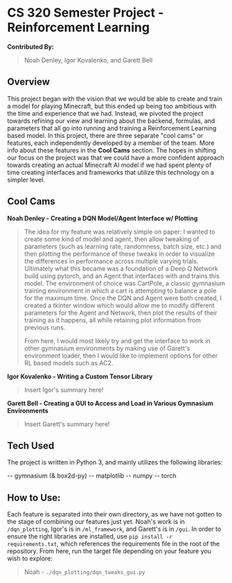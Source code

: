 # CS 320 Semester Project - Reinforcement Learning
**Contributed By:**
> Noah Denley, Igor Kovalenko, and Garett Bell

## Overview
This project began with the vision that we would be able to create and train a model for playing Minecraft, but this ended up being too ambitious with the time and experience that we had. Instead, we pivoted the project towards refining our view and learning about the backend, formulas, and parameters that all go into running and training a Reinforcement Learning based model. In this project, there are three separate "cool cams" or features, each independently developed by a member of the team. More info about these features in the **Cool Cams** section. The hopes in shifting our focus on the project was that we could have a more confident approach towards creating an actual Minecraft AI model if we had spent plenty of time creating interfaces and frameworks that utilize this technology on a simpler level.

## Cool Cams

**Noah Denley - Creating a DQN Model/Agent Interface w/ Plotting**
> The idea for my feature was relatively simple on paper: I wanted to create some kind of model and agent, then allow tweaking of parameters (such as learning rate, randomness, batch size, etc.) and then plotting the performance of these tweaks in order to visualize the differences in performance across multiple varying trials. Ultimately what this became was a foundation of a Deep Q Network build using pytorch, and an Agent that interfaces with and trains this model. The environment of choice was CartPole, a classic gymnasium training environment in which a cart is attempting to balance a pole for the maximum time. Once the DQN and Agent were both created, I created a tkinter window which would allow me to modify different parameters for the Agent and Network, then plot the results of their training as it happens, all while retaining plot information from previous runs.
> 
> From here, I would most likely try and get the interface to work in other gymnasium environments by making use of Garett's environment loader, then I would like to implement options for other RL based models such as AC2.

**Igor Kovalenko - Writing a Custom Tensor Library**
> Insert Igor's summary here!

**Garett Bell - Creating a GUI to Access and Load in Various Gymnasium Environments**
> Insert Garett's summary here!

## Tech Used
The project is written in Python 3, and mainly utilizes the following libraries:

-- gymnasium (& box2d-py)
-- matplotlib
-- numpy
-- torch

## How to Use:
Each feature is separated into their own directory, as we have not gotten to the stage of combining our features just yet. Noah's work is in `/dqn_plotting`, Igor's is in `/ml_framework`, and Garett's is in `/gui`. In order to ensure the right libraries are installed, use `pip install -r requirements.txt`, which references the requirements file in the root of the repository. From here, run the target file depending on your feature you wish to explore: 
> Noah - `./dqn_plotting/dqn_tweaks_gui.py` 